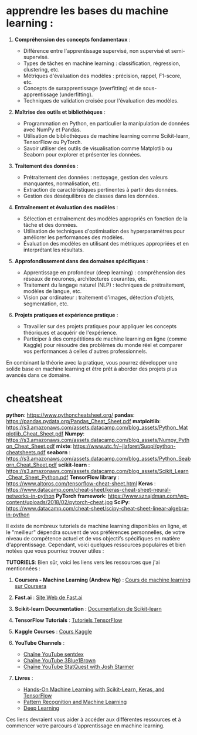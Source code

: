# apprendre les bases du machine learning :

1. **Compréhension des concepts fondamentaux** :
   - Différence entre l'apprentissage supervisé, non supervisé et semi-supervisé.
   - Types de tâches en machine learning : classification, régression, clustering, etc.
   - Métriques d'évaluation des modèles : précision, rappel, F1-score, etc.
   - Concepts de surapprentissage (overfitting) et de sous-apprentissage (underfitting).
   - Techniques de validation croisée pour l'évaluation des modèles.

2. **Maîtrise des outils et bibliothèques** :
   - Programmation en Python, en particulier la manipulation de données avec NumPy et Pandas.
   - Utilisation de bibliothèques de machine learning comme Scikit-learn, TensorFlow ou PyTorch.
   - Savoir utiliser des outils de visualisation comme Matplotlib ou Seaborn pour explorer et présenter les données.

3. **Traitement des données** :
   - Prétraitement des données : nettoyage, gestion des valeurs manquantes, normalisation, etc.
   - Extraction de caractéristiques pertinentes à partir des données.
   - Gestion des déséquilibres de classes dans les données.

4. **Entraînement et évaluation des modèles** :
   - Sélection et entraînement des modèles appropriés en fonction de la tâche et des données.
   - Utilisation de techniques d'optimisation des hyperparamètres pour améliorer les performances des modèles.
   - Évaluation des modèles en utilisant des métriques appropriées et en interprétant les résultats.

5. **Approfondissement dans des domaines spécifiques** :
   - Apprentissage en profondeur (deep learning) : compréhension des réseaux de neurones, architectures courantes, etc.
   - Traitement du langage naturel (NLP) : techniques de prétraitement, modèles de langue, etc.
   - Vision par ordinateur : traitement d'images, détection d'objets, segmentation, etc.

6. **Projets pratiques et expérience pratique** :
   - Travailler sur des projets pratiques pour appliquer les concepts théoriques et acquérir de l'expérience.
   - Participer à des compétitions de machine learning en ligne (comme Kaggle) pour résoudre des problèmes du monde réel et comparer vos performances à celles d'autres professionnels.

En combinant la théorie avec la pratique, vous pourrez développer une solide base en machine learning et être prêt à aborder des projets plus avancés dans ce domaine.


# cheatsheat 
**python**: https://www.pythoncheatsheet.org/
**pandas**: https://pandas.pydata.org/Pandas_Cheat_Sheet.pdf
**matploitlib**: https://s3.amazonaws.com/assets.datacamp.com/blog_assets/Python_Matplotlib_Cheat_Sheet.pdf
**Numpy**: https://s3.amazonaws.com/assets.datacamp.com/blog_assets/Numpy_Python_Cheat_Sheet.pdf
**mixte**: https://www.utc.fr/~jlaforet/Suppl/python-cheatsheets.pdf
**seaborn** : https://s3.amazonaws.com/assets.datacamp.com/blog_assets/Python_Seaborn_Cheat_Sheet.pdf
**scikit-learn** : https://s3.amazonaws.com/assets.datacamp.com/blog_assets/Scikit_Learn_Cheat_Sheet_Python.pdf
**TensorFlow library** : https://www.altoros.com/tensorflow-cheat-sheet.html
**Keras** : https://www.datacamp.com/cheat-sheet/keras-cheat-sheet-neural-networks-in-python
**PyTorch framework**: https://www.sznajdman.com/wp-content/uploads/2018/02/pytorch-cheat.jpg
**SciPy**: https://www.datacamp.com/cheat-sheet/scipy-cheat-sheet-linear-algebra-in-python

Il existe de nombreux tutoriels de machine learning disponibles en ligne, et le "meilleur" dépendra souvent de vos préférences personnelles, de votre niveau de compétence actuel et de vos objectifs spécifiques en matière d'apprentissage. Cependant, voici quelques ressources populaires et bien notées que vous pourriez trouver utiles :

**TUTORIELS**:
Bien sûr, voici les liens vers les ressources que j'ai mentionnées :

1. **Coursera - Machine Learning (Andrew Ng)** : [Cours de machine learning sur Coursera](https://www.coursera.org/learn/machine-learning)

2. **Fast.ai** : [Site Web de Fast.ai](https://www.fast.ai/)

3. **Scikit-learn Documentation** : [Documentation de Scikit-learn](https://scikit-learn.org/stable/documentation.html)

4. **TensorFlow Tutorials** : [Tutoriels TensorFlow](https://www.tensorflow.org/tutorials)

5. **Kaggle Courses** : [Cours Kaggle](https://www.kaggle.com/learn/overview)

6. **YouTube Channels** :
   - [Chaîne YouTube sentdex](https://www.youtube.com/user/sentdex)
   - [Chaîne YouTube 3Blue1Brown](https://www.youtube.com/channel/UCYO_jab_esuFRV4b17AJtAw)
   - [Chaîne YouTube StatQuest with Josh Starmer](https://www.youtube.com/user/joshstarmer)

7. **Livres** :
   - [Hands-On Machine Learning with Scikit-Learn, Keras, and TensorFlow](https://www.oreilly.com/library/view/hands-on-machine-learning/9781492032632/)
   - [Pattern Recognition and Machine Learning](https://www.microsoft.com/en-us/research/publication/pattern-recognition-machine-learning/)
   - [Deep Learning](https://www.deeplearningbook.org/)

Ces liens devraient vous aider à accéder aux différentes ressources et à commencer votre parcours d'apprentissage en machine learning.









